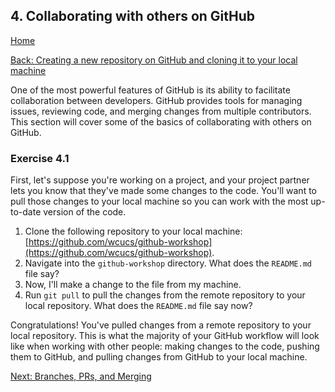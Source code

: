 ## 4. Collaborating with others on GitHub

[Home](README.md)

[Back: Creating a new repository on GitHub and cloning it to your local machine](03_new_github_repository.md)

One of the most powerful features of GitHub is its ability to facilitate collaboration between developers. GitHub provides tools for managing issues, reviewing code, and merging changes from multiple contributors. This section will cover some of the basics of collaborating with others on GitHub.

### Exercise 4.1

First, let's suppose you're working on a project, and your project partner lets you know that they've made some changes to the code. You'll want to pull those changes to your local machine so you can work with the most up-to-date version of the code.

1. Clone the following repository to your local machine: [https://github.com/wcucs/github-workshop](https://github.com/wcucs/github-workshop).
2. Navigate into the `github-workshop` directory. What does the `README.md` file say?
3. Now, I'll make a change to the file from my machine.
4. Run `git pull` to pull the changes from the remote repository to your local repository. What does the `README.md` file say now?

Congratulations! You've pulled changes from a remote repository to your local repository. This is what the majority of your GitHub workflow will look like when working with other people: making changes to the code, pushing them to GitHub, and pulling changes from GitHub to your local machine.

[Next: Branches, PRs, and Merging](05_branches_prs_merging.md)
